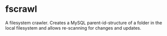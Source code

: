 fscrawl
=======

A filesystem crawler. Creates a MySQL parent-id-structure of a folder in the local filesystem and allows re-scanning for changes and updates.
